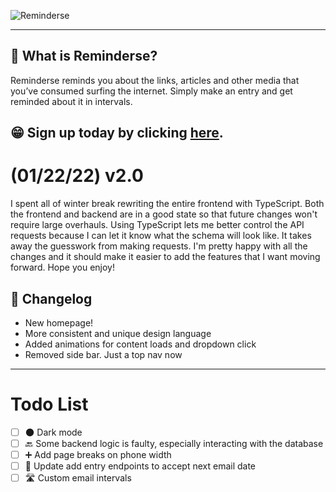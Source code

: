![Reminderse](https://user-images.githubusercontent.com/35201693/150656708-d0bdfb98-e0c7-433e-8ab5-e03904c434d5.png)

---
💭 What is Reminderse?
-----
Reminderse reminds you about the links, articles and other media that you’ve consumed surfing the internet. Simply make an entry and get reminded about it in intervals.

## 😁 Sign up today by clicking [here](https://reminderse.com/register).


# (01/22/22) v2.0
I spent all of winter break rewriting the entire frontend with TypeScript. Both the frontend and backend are in a good state so that future changes won't require large overhauls. Using TypeScript lets me better control the API requests because I can let it know what the schema will look like. It takes away the guesswork from making requests. I'm pretty happy with all the changes and it should make it easier to add the features that I want moving forward. Hope you enjoy!

## 📨 Changelog
- New homepage!
- More consistent and unique design language
- Added animations for content loads and dropdown click
- Removed side bar. Just a top nav now


---
# Todo List
- [ ] 🌑 Dark mode
- [ ] 🔙 Some backend logic is faulty, especially interacting with the database
- [ ] ➕ Add page breaks on phone width
- [ ] 📆 Update add entry endpoints to accept next email date
- [ ] 🛣 Custom email intervals
